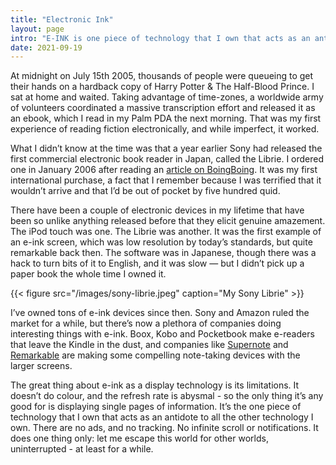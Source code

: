 ```yaml
---
title: "Electronic Ink"
layout: page
intro: "E-INK is one piece of technology that I own that acts as an antidote to all the other technology I own"
date: 2021-09-19
---
```

At midnight on July 15th 2005, thousands of people were queueing to get their hands on a hardback copy of Harry Potter & The Half-Blood Prince. I sat at home and waited. Taking advantage of time-zones, a worldwide army of volunteers coordinated a massive transcription effort and released it as an ebook, which I read in my Palm PDA the next morning. That was my first experience of reading fiction electronically, and while imperfect, it worked.

What I didn’t know at the time was that a year earlier Sony had released the first commercial electronic book reader in Japan, called the Librie. I ordered one in January 2006 after reading an [article on BoingBoing](https://boingboing.net/2004/07/02/sonys-librie-ebook-r.html). It was my first international purchase, a fact that I remember because I was terrified that it wouldn’t arrive and that I’d be out of pocket by five hundred quid.

There have been a couple of electronic devices in my lifetime that have been so unlike anything released before that they elicit genuine amazement. The iPod touch was one. The Librie was another. It was the first example of an e-ink screen, which was low resolution by today’s standards, but quite remarkable back then. The software was in Japanese, though there was a hack to turn bits of it to English, and it was slow — but I didn’t pick up a paper book the whole time I owned it.

{{< figure src="/images/sony-librie.jpeg" caption="My Sony Librie" >}}

I’ve owned tons of e-ink devices since then. Sony and Amazon ruled the market for a while, but there’s now a plethora of companies doing interesting things with e-ink. Boox, Kobo and Pocketbook make e-readers that leave the Kindle in the dust, and companies like [Supernote](https://supernote.com.cn) and [Remarkable](https://remarkable.com) are making some compelling note-taking devices with the larger screens.

The great thing about e-ink as a display technology is its limitations. It doesn’t do colour, and the refresh rate is abysmal - so the only thing it’s any good for is displaying single pages of information. It’s the one piece of technology that I own that acts as an antidote to all the other technology I own. There are no ads, and no tracking. No infinite scroll or notifications. It does one thing only: let me escape this world for other worlds, uninterrupted - at least for a while.



